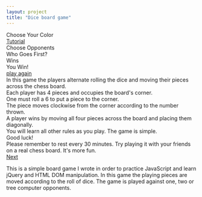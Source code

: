 ```yaml
---
layout: project
title: "Dice board game"
---
```


<link rel="stylesheet" href="/css/javascript-game.css">
<script src="/js/javascript-game-bundle.js"></script>

<div id="ch_outer" class="isTextCentered imgLeft">
  <div id="selectPieceDlg" class="dialog">
      <span class='title'>Choose Your Color</span><br />
      <div id="selectPeices">
    <div class="piece p_white hoverable"></div>
    <div class="piece p_red hoverable"></div>
    <div class="piece p_blue hoverable"></div>
    <div class="piece p_green hoverable"></div>
      </div>
      <div id="tutorialLinkDiv"><a id="tutorialLink" href="#" class='my_link'>Tutorial</a></div>
  </div>
  <div id="selectOpponentsDlg" class="dialog">
      Choose Opponents<br />
      <div id="play1Opponent">
    <div class="piece"></div>
      </div>
      <div id="play2Opponents">
    <div class="piece"></div>
    <div class="piece"></div>
      </div>
      <div id="play3Opponents">
    <div class="piece"></div>
    <div class="piece"></div>
    <div class="piece"></div>
      </div>
  </div>
  <div id="whoGoesFirstDlg" class="dialog">
      Who Goes First?<br />
      <div id="whoGoesFirstShow">
      </div>
  </div>
  <div id="diceDialog">
      <div class="dice"></div>
  </div>
  <div id="gameOverDlg" class="dialog">
      <div id="opponnetWins"><div class="piece"></div>Wins</div>
      <div id="youWin">You Win!</div>
      <a id="playAgain" href="#" class='my_link'>play again</a>
  </div>
  <div id="tutorialDlg" class="dialog">
      <div id="tutorialViewWinow">
    <div id="tutorial1">
        In this game the players alternate rolling the dice and moving their pieces across the chess board.
    </div>
    <div id="tutorial2">
        Each player has 4 pieces and occupies the board's corner.
    </div>
    <div id="tutorial3">
        <div>One must roll a 6 to put a piece to the corner.</div>
        <div class="dice"></div><div class="p_clear"></div>
    </div>
    <div id="tutorial4">
        The piece moves clockwise from the corner according to the number thrown.
    </div>
    <div id="tutorial5">
        A player wins by moving all four pieces across the board and placing them diagonally.
    </div>
    <div id="tutorial7">
        You will learn all other rules as you play. The game is simple.<br />
        Good luck!
    </div>
    <div id="tutorial8">
        Please remember to rest every 30 minutes. Try playing it with your friends on a real chess board. It's more fun.
    </div>
      </div>
      <div id="divLinkNext"><a id="linkNext" href="#" class='my_link'>Next</a></div>
      <div class="piece"></div>
  </div>
</div>

This is a simple board game I wrote in order to practice JavaScript and learn jQuery and HTML DOM manipulation. In this game the playing pieces are moved according to the roll of dice. The game is played against one, two or tree computer opponents.

<script>
  diceGameEvg.init();
</script>
